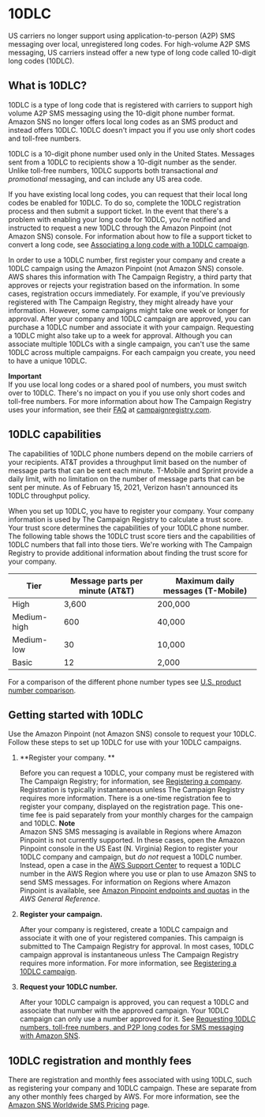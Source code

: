 # 10DLC<a name="channels-sms-originating-identities-10dlc"></a>

US carriers no longer support using application\-to\-person \(A2P\) SMS messaging over local, unregistered long codes\. For high\-volume A2P SMS messaging, US carriers instead offer a new type of long code called 10\-digit long codes \(10DLC\)\.

## What is 10DLC?<a name="sns-what-is-10dlc"></a>

10DLC is a type of long code that is registered with carriers to support high volume A2P SMS messaging using the 10\-digit phone number format\. Amazon SNS no longer offers local long codes as an SMS product and instead offers 10DLC\. 10DLC doesn't impact you if you use only short codes and toll\-free numbers\.

10DLC is a 10\-digit phone number used only in the United States\. Messages sent from a 10DLC to recipients show a 10\-digit number as the sender\. Unlike toll\-free numbers, 10DLC supports both transactional *and promotional* messaging, and can include any US area code\.

If you have existing local long codes, you can request that their local long codes be enabled for 10DLC\. To do so, complete the 10DLC registration process and then submit a support ticket\. In the event that there's a problem with enabling your long code for 10DLC, you're notified and instructed to request a new 10DLC through the Amazon Pinpoint \(not Amazon SNS\) console\. For information about how to file a support ticket to convert a long code, see [Associating a long code with a 10DLC campaign](sns-settings-associate-long-code-10dlc.md)\.

In order to use a 10DLC number, first register your company and create a 10DLC campaign using the Amazon Pinpoint \(not Amazon SNS\) console\. AWS shares this information with The Campaign Registry, a third party that approves or rejects your registration based on the information\. In some cases, registration occurs immediately\. For example, if you've previously registered with The Campaign Registry, they might already have your information\. However, some campaigns might take one week or longer for approval\. After your company and 10DLC campaign are approved, you can purchase a 10DLC number and associate it with your campaign\. Requesting a 10DLC might also take up to a week for approval\. Although you can associate multiple 10DLCs with a single campaign, you can't use the same 10DLC across multiple campaigns\. For each campaign you create, you need to have a unique 10DLC\. 

**Important**  
If you use local long codes or a shared pool of numbers, you must switch over to 10DLC\. There's no impact on you if you use only short codes and toll\-free numbers\. For more information about how The Campaign Registry uses your information, see their [FAQ](https://www.campaignregistry.com/faq/) at [campaignregistry\.com](https://www.campaignregistry.com)\.

## 10DLC capabilities<a name="sns-10dlc-capabilities"></a>

The capabilities of 10DLC phone numbers depend on the mobile carriers of your recipients\. AT&T provides a throughput limit based on the number of message parts that can be sent each minute\. T\-Mobile and Sprint provide a daily limit, with no limitation on the number of message parts that can be sent per minute\. As of February 15, 2021, Verizon hasn't announced its 10DLC throughput policy\.

When you set up 10DLC, you have to register your company\. Your company information is used by The Campaign Registry to calculate a trust score\. Your trust score determines the capabilities of your 10DLC phone number\. The following table shows the 10DLC trust score tiers and the capabilities of 10DLC numbers that fall into those tiers\. We're working with The Campaign Registry to provide additional information about finding the trust score for your company\.


| Tier | Message parts per minute \(AT&T\) | Maximum daily messages \(T\-Mobile\) | 
| --- | --- | --- | 
|  High  |  3,600  | 200,000 | 
| Medium\-high | 600 |  40,000  | 
| Medium\-low | 30 | 10,000 | 
| Basic | 12 | 2,000 | 

For a comparison of the different phone number types see [U\.S\. product number comparison](channels-sms-originating-identities-origination-numbers.md#sns-10dlc-product-comparison)\.

## Getting started with 10DLC<a name="sns-getting-started-with-10dlc"></a>

Use the Amazon Pinpoint \(not Amazon SNS\) console to request your 10DLC\. Follow these steps to set up 10DLC for use with your 10DLC campaigns\.

1. **Register your company\. **

   Before you can request a 10DLC, your company must be registered with The Campaign Registry; for information, see [Registering a company](sns-settings-register-company.md)\. Registration is typically instantaneous unless The Campaign Registry requires more information\. There is a one\-time registration fee to register your company, displayed on the registration page\. This one\-time fee is paid separately from your monthly charges for the campaign and 10DLC\. 
**Note**  
Amazon SNS SMS messaging is available in Regions where Amazon Pinpoint is not currently supported\. In these cases, open the Amazon Pinpoint console in the US East \(N\. Virginia\) Region to register your 10DLC company and campaign, but *do not* request a 10DLC number\. Instead, open a case in the [AWS Support Center](https://console.aws.amazon.com/support/home#/) to request a 10DLC number in the AWS Region where you use or plan to use Amazon SNS to send SMS messages\. For information on Regions where Amazon Pinpoint is available, see [Amazon Pinpoint endpoints and quotas](https://docs.aws.amazon.com/general/latest/gr/pinpoint.html) in the *AWS General Reference*\.

1. **Register your campaign\.**

   After your company is registered, create a 10DLC campaign and associate it with one of your registered companies\. This campaign is submitted to The Campaign Registry for approval\. In most cases, 10DLC campaign approval is instantaneous unless The Campaign Registry requires more information\. For more information, see [Registering a 10DLC campaign](sns-settings-register-campaign-10dlc.md)\. 

1. **Request your 10DLC number\.**

   After your 10DLC campaign is approved, you can request a 10DLC and associate that number with the approved campaign\. Your 10DLC campaign can only use a number approved for it\. See [Requesting 10DLC numbers, toll\-free numbers, and P2P long codes for SMS messaging with Amazon SNS](channels-sms-awssupport-long-code.md)\. 

## 10DLC registration and monthly fees<a name="sns-10dlc-fees"></a>

There are registration and monthly fees associated with using 10DLC, such as registering your company and 10DLC campaign\. These are separate from any other monthly fees charged by AWS\. For more information, see the [Amazon SNS Worldwide SMS Pricing](https://aws.amazon.com/sns/sms-pricing/) page\.